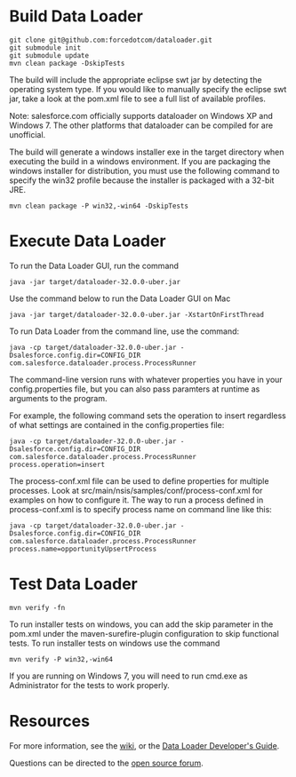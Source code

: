 # Build Data Loader

    git clone git@github.com:forcedotcom/dataloader.git
    git submodule init
    git submodule update
    mvn clean package -DskipTests
    
The build will include the appropriate eclipse swt jar by detecting the operating system type.  If you would like to manually specify the eclipse swt jar, take a look at the pom.xml file to see a full list of available profiles.

Note: salesforce.com officially supports dataloader on Windows XP and Windows 7.  The other platforms that dataloader can be compiled for are unofficial.

The build will generate a windows installer exe in the target directory when executing the build in a windows environment.  If you are packaging the windows installer for distribution, you must use the following command to specify the win32 profile because the installer is packaged with a 32-bit JRE.

    mvn clean package -P win32,-win64 -DskipTests
    
# Execute Data Loader

To run the Data Loader GUI, run the command

    java -jar target/dataloader-32.0.0-uber.jar
    
Use the command below to run the Data Loader GUI on Mac

    java -jar target/dataloader-32.0.0-uber.jar -XstartOnFirstThread
    
To run Data Loader from the command line, use the command:

    java -cp target/dataloader-32.0.0-uber.jar -Dsalesforce.config.dir=CONFIG_DIR com.salesforce.dataloader.process.ProcessRunner

The command-line version runs with whatever properties you have in your config.properties file, but you can also pass paramters at runtime as arguments to the program.

For example, the following command sets the operation to insert regardless of what settings are contained in the config.properties file:

    java -cp target/dataloader-32.0.0-uber.jar -Dsalesforce.config.dir=CONFIG_DIR com.salesforce.dataloader.process.ProcessRunner process.operation=insert

The process-conf.xml file can be used to define properties for multiple processes.  Look at src/main/nsis/samples/conf/process-conf.xml for examples on how to configure it.  The way to run a process defined in process-conf.xml is to specify process name on command line like this:

    java -cp target/dataloader-32.0.0-uber.jar -Dsalesforce.config.dir=CONFIG_DIR com.salesforce.dataloader.process.ProcessRunner process.name=opportunityUpsertProcess


# Test Data Loader

    mvn verify -fn
    
To run installer tests on windows, you can add the skip parameter in the pom.xml under the maven-surefire-plugin configuration to skip functional tests.  To run installer tests on windows use the command

    mvn verify -P win32,-win64
    
If you are running on Windows 7, you will need to run cmd.exe as Administrator for the tests to work properly.

# Resources

For more information, see the [wiki](http://wiki.apexdevnet.com/index.php/Tools), or the [Data Loader Developer's Guide](https://na1.salesforce.com/help/doc/en/salesforce_data_loader.pdf). 

Questions can be directed to the [open source forum](http://boards.developerforce.com/t5/Open-Source/bd-p/sforceExplorer).

